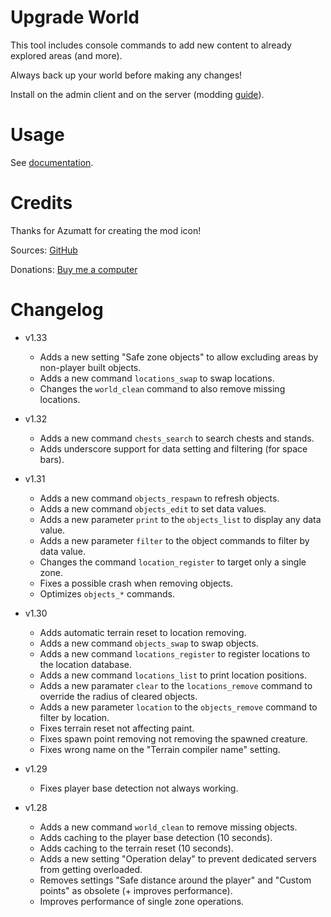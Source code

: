 # Upgrade World

This tool includes console commands to add new content to already explored areas (and more).

Always back up your world before making any changes!

Install on the admin client and on the server (modding [guide](https://youtu.be/L9ljm2eKLrk)).

# Usage

See [documentation](https://github.com/JereKuusela/valheim-upgrade_world/blob/main/README.md).

# Credits

Thanks for Azumatt for creating the mod icon!

Sources: [GitHub](https://github.com/JereKuusela/valheim-upgrade_world)

Donations: [Buy me a computer](https://www.buymeacoffee.com/jerekuusela)

# Changelog

- v1.33
	- Adds a new setting "Safe zone objects" to allow excluding areas by non-player built objects.
	- Adds a new command `locations_swap` to swap locations.
	- Changes the `world_clean` command to also remove missing locations.

- v1.32
	- Adds a new command `chests_search` to search chests and stands.
	- Adds underscore support for data setting and filtering (for space bars).

- v1.31
	- Adds a new command `objects_respawn` to refresh objects.
	- Adds a new command `objects_edit` to set data values.
	- Adds a new parameter `print` to the `objects_list` to display any data value.
	- Adds a new parameter `filter` to the object commands to filter by data value.
	- Changes the command `location_register` to target only a single zone.
	- Fixes a possible crash when removing objects.
	- Optimizes `objects_*` commands.

- v1.30
	- Adds automatic terrain reset to location removing.
	- Adds a new command `objects_swap` to swap objects.
	- Adds a new command `locations_register` to register locations to the location database.
	- Adds a new command `locations_list` to print location positions.
	- Adds a new paramater `clear` to the `locations_remove` command to override the radius of cleared objects.
	- Adds a new parameter `location` to the `objects_remove` command to filter by location.
	- Fixes terrain reset not affecting paint.
	- Fixes spawn point removing not removing the spawned creature.
	- Fixes wrong name on the "Terrain compiler name" setting.

- v1.29
	- Fixes player base detection not always working.

- v1.28
	- Adds a new command `world_clean` to remove missing objects.
	- Adds caching to the player base detection (10 seconds).
	- Adds caching to the terrain reset (10 seconds).
	- Adds a new setting "Operation delay" to prevent dedicated servers from getting overloaded.
	- Removes settings "Safe distance around the player" and "Custom points" as obsolete (+ improves performance).
	- Improves performance of single zone operations.

